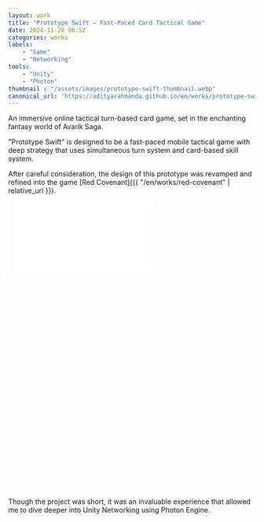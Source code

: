 ```yaml
---
layout: work
title: "Prototype Swift – Fast-Paced Card Tactical Game"
date: 2024-11-28 06:52
categories: works
labels: 
    - "Game"
    - "Networking"
tools: 
    - "Unity"
    - "Photon"
thumbnail : "/assets/images/prototype-swift-thumbnail.webp"
canonical_url: 'https://adityarahmanda.github.io/en/works/prototype-swift'
---
```

An immersive online tactical turn-based card game, set in the enchanting fantasy world of Avarik Saga.

<!--excerpt-->

"Prototype Swift" is designed to be a fast-paced mobile tactical game with deep strategy that uses simultaneous turn system and card-based skill system. 

After careful consideration, the design of this prototype was revamped and refined into the game [Red Covenant]({{ "/en/works/red-covenant" | relative_url }}).

<div class="video-wrapper" style="padding-bottom: 86.6816%"><iframe src="{{ site.url }}{{ site.baseurl }}/assets/videos/prototype-swift-video.mp4" frameborder="0" allow="accelerometer; autoplay; clipboard-write; encrypted-media; gyroscope; picture-in-picture; web-share" referrerpolicy="strict-origin-when-cross-origin" allowfullscreen></iframe></div>

Though the project was short, it was an invaluable experience that allowed me to dive deeper into Unity Networking using Photon Engine.


